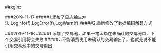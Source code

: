 ##xginx


###2019-11-17
#####1.添加了日志输出方法,LogInfo(f),LogError(f),LogWarn(f)
#####2.重新修改了数据编码解码方式

###2019-11-16
#####1.添加了交易池，如果一笔金额在未确认的交易池中，下个交易引用将会失败
#####2.不能消费使用未确认的交易输出了，也就是说不能引用交易池中的交易输出
